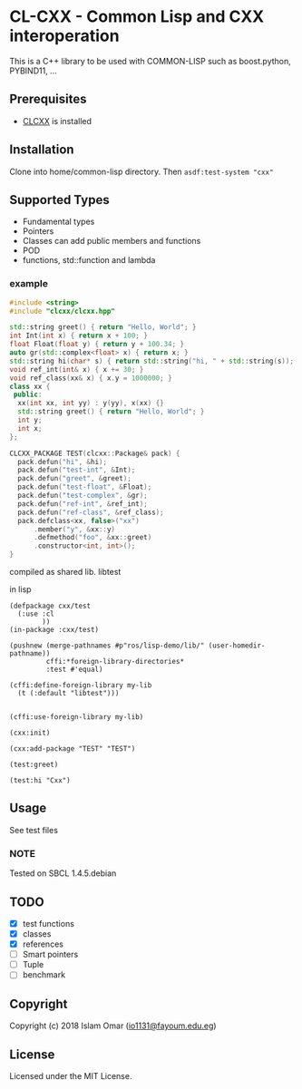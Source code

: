 # CL-CXX - Common Lisp and CXX interoperation 

This is a C++ library to be used with COMMON-LISP such as boost.python, PYBIND11, ... 

## Prerequisites

- [CLCXX](https://github.com/Islam0mar/CLCXX) is installed

## Installation

Clone into home/common-lisp directory. Then `asdf:test-system "cxx"`

## Supported Types

* Fundamental types
* Pointers
* Classes can add public members and functions
* POD
* functions, std::function and lambda

### example

```c++
#include <string>
#include "clcxx/clcxx.hpp"

std::string greet() { return "Hello, World"; }
int Int(int x) { return x + 100; }
float Float(float y) { return y + 100.34; }
auto gr(std::complex<float> x) { return x; }
std::string hi(char* s) { return std::string("hi, " + std::string(s)); }
void ref_int(int& x) { x += 30; }
void ref_class(xx& x) { x.y = 1000000; }
class xx {
 public:
  xx(int xx, int yy) : y(yy), x(xx) {}
  std::string greet() { return "Hello, World"; }
  int y;
  int x;
};

CLCXX_PACKAGE TEST(clcxx::Package& pack) {
  pack.defun("hi", &hi);
  pack.defun("test-int", &Int);
  pack.defun("greet", &greet);
  pack.defun("test-float", &Float);
  pack.defun("test-complex", &gr);
  pack.defun("ref-int", &ref_int);
  pack.defun("ref-class", &ref_class);
  pack.defclass<xx, false>("xx")
      .member("y", &xx::y)
      .defmethod("foo", &xx::greet)
      .constructor<int, int>();
}
```
compiled as shared lib. libtest

in lisp

```common lisp
(defpackage cxx/test
  (:use :cl
        ))
(in-package :cxx/test)

(pushnew (merge-pathnames #p"ros/lisp-demo/lib/" (user-homedir-pathname))
         cffi:*foreign-library-directories*
         :test #'equal)

(cffi:define-foreign-library my-lib
  (t (:default "libtest")))


(cffi:use-foreign-library my-lib)

(cxx:init)

(cxx:add-package "TEST" "TEST")

(test:greet)

(test:hi "Cxx")
```

## Usage

See test files

### NOTE

Tested on SBCL 1.4.5.debian

## TODO

- [x] test functions
- [x] classes
- [x] references
- [ ] Smart pointers
- [ ] Tuple
- [ ] benchmark

## Copyright

Copyright (c) 2018 Islam Omar (io1131@fayoum.edu.eg)

## License

Licensed under the MIT License.
